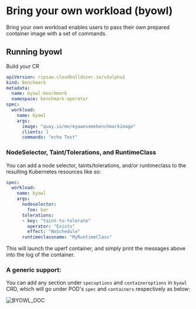 # Bring your own workload (byowl)

Bring your own workload enables users to pass their own prepared
container image with a set of commands.

## Running byowl

Build your CR

```yaml
apiVersion: ripsaw.cloudbulldozer.io/v1alpha1
kind: Benchmark
metadata:
  name: byowl-benchmark
  namespace: benchmark-operator
spec:
  workload:
    name: byowl
    args:
      image: "quay.io/me/myawesomebenchmarkimage"
      clients: 1
      commands: "echo Test"
```


### NodeSelector, Taint/Tolerations, and RuntimeClass

You can add a node selector, taints/tolerations, and/or runtimeclass to the resulting Kubernetes resources like so:

```yaml
spec:
  workload:
    name: byowl
    args:
      nodeselector:
        foo: bar
      tolerations:
      - key: "taint-to-tolerate"
        operator: "Exists"
        effect: "NoSchedule"
	  runtimeclassname: "MyRuntimeClass"

```

This will launch the uperf container, and simply print the messages
above into the log of the container.

### A generic support:
You can add any section under `specoptions` and `containeroptions` in `byowl` CRD, which will go under POD's `spec` and `containers` respectively as below:


![BYOWL_DOC](https://user-images.githubusercontent.com/4022122/112431010-f31de200-8d64-11eb-9179-e6ae7eb0e2cd.png)


